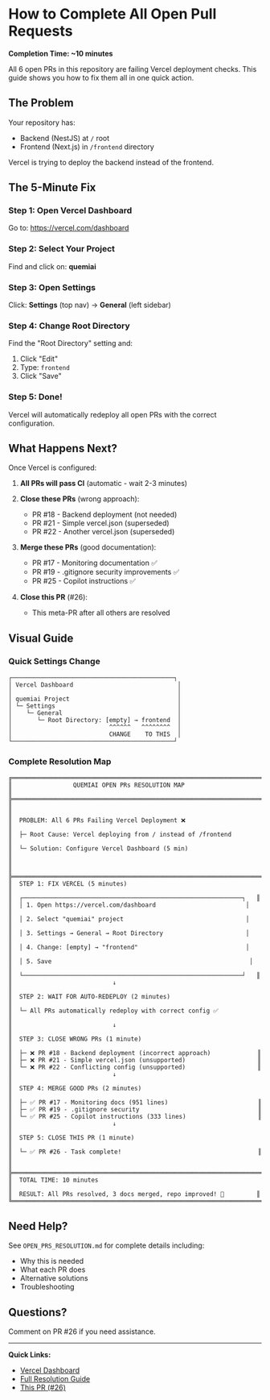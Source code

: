 # How to Complete All Open Pull Requests

**Completion Time: ~10 minutes**

All 6 open PRs in this repository are failing Vercel deployment checks. This guide shows you how to fix them all in one quick action.

## The Problem

Your repository has:
- Backend (NestJS) at `/` root
- Frontend (Next.js) in `/frontend` directory

Vercel is trying to deploy the backend instead of the frontend.

## The 5-Minute Fix

### Step 1: Open Vercel Dashboard

Go to: https://vercel.com/dashboard

### Step 2: Select Your Project

Find and click on: **quemiai**

### Step 3: Open Settings

Click: **Settings** (top nav) → **General** (left sidebar)

### Step 4: Change Root Directory

Find the "Root Directory" setting and:
1. Click "Edit"
2. Type: `frontend`
3. Click "Save"

### Step 5: Done!

Vercel will automatically redeploy all open PRs with the correct configuration.

## What Happens Next?

Once Vercel is configured:

1. **All PRs will pass CI** (automatic - wait 2-3 minutes)

2. **Close these PRs** (wrong approach):
   - PR #18 - Backend deployment (not needed)
   - PR #21 - Simple vercel.json (superseded)
   - PR #22 - Another vercel.json (superseded)

3. **Merge these PRs** (good documentation):
   - PR #17 - Monitoring documentation ✅
   - PR #19 - .gitignore security improvements ✅
   - PR #25 - Copilot instructions ✅

4. **Close this PR** (#26):
   - This meta-PR after all others are resolved

## Visual Guide

### Quick Settings Change
```
┌─────────────────────────────────────────────┐
│ Vercel Dashboard                             │
│                                              │
│ quemiai Project                              │
│ └─ Settings                                  │
│    └─ General                                │
│       └─ Root Directory: [empty] → frontend  │
│                           ^^^^^^   ^^^^^^^^  │
│                           CHANGE    TO THIS  │
└─────────────────────────────────────────────┘
```

### Complete Resolution Map
```
╔═══════════════════════════════════════════════════════════════════════╗
║                 QUEMIAI OPEN PRs RESOLUTION MAP                       ║
╠═══════════════════════════════════════════════════════════════════════╣
║                                                                       ║
║  PROBLEM: All 6 PRs Failing Vercel Deployment ❌                     ║
║  ├─ Root Cause: Vercel deploying from / instead of /frontend        ║
║  └─ Solution: Configure Vercel Dashboard (5 min)                    ║
║                                                                       ║
╠═══════════════════════════════════════════════════════════════════════╣
║  STEP 1: FIX VERCEL (5 minutes)                                     ║
║  ┌─────────────────────────────────────────────────────────────┐   ║
║  │ 1. Open https://vercel.com/dashboard                         │   ║
║  │ 2. Select "quemiai" project                                  │   ║
║  │ 3. Settings → General → Root Directory                       │   ║
║  │ 4. Change: [empty] → "frontend"                              │   ║
║  │ 5. Save                                                       │   ║
║  └─────────────────────────────────────────────────────────────┘   ║
║                            ↓                                          ║
║  STEP 2: WAIT FOR AUTO-REDEPLOY (2 minutes)                         ║
║  └─ All PRs automatically redeploy with correct config ✅            ║
║                            ↓                                          ║
║  STEP 3: CLOSE WRONG PRs (1 minute)                                 ║
║  ├─ ❌ PR #18 - Backend deployment (incorrect approach)             ║
║  ├─ ❌ PR #21 - Simple vercel.json (unsupported)                    ║
║  └─ ❌ PR #22 - Conflicting config (unsupported)                    ║
║                            ↓                                          ║
║  STEP 4: MERGE GOOD PRs (2 minutes)                                 ║
║  ├─ ✅ PR #17 - Monitoring docs (951 lines)                         ║
║  ├─ ✅ PR #19 - .gitignore security                                 ║
║  └─ ✅ PR #25 - Copilot instructions (333 lines)                    ║
║                            ↓                                          ║
║  STEP 5: CLOSE THIS PR (1 minute)                                   ║
║  └─ ✅ PR #26 - Task complete!                                      ║
║                                                                       ║
╠═══════════════════════════════════════════════════════════════════════╣
║  TOTAL TIME: 10 minutes                                              ║
║  RESULT: All PRs resolved, 3 docs merged, repo improved! 🎉         ║
╚═══════════════════════════════════════════════════════════════════════╝
```

## Need Help?

See `OPEN_PRS_RESOLUTION.md` for complete details including:
- Why this is needed
- What each PR does
- Alternative solutions
- Troubleshooting

## Questions?

Comment on PR #26 if you need assistance.

---

**Quick Links:**
- [Vercel Dashboard](https://vercel.com/dashboard)
- [Full Resolution Guide](OPEN_PRS_RESOLUTION.md)
- [This PR (#26)](../../pull/26)

